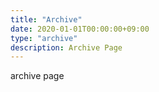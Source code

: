 ```yaml
---
title: "Archive"
date: 2020-01-01T00:00:00+09:00
type: "archive"
description: Archive Page
---
```


archive page
